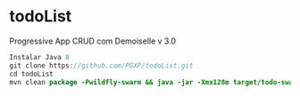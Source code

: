 # todoList
Progressive App CRUD com Demoiselle v 3.0

``` java
Instalar Java 8 
git clone https://github.com/PGXP/todoList.git
cd todoList
mvn clean package -Pwildfly-swarm && java -jar -Xmx128m target/todo-swarm.jar
```
